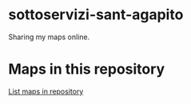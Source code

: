 
# sottoservizi-sant-agapito

 Sharing my maps online.

# Maps in this repository
[List maps in repository](https://maps.csr.ufmg.br/calculator/?lang=eng&map=&queryid=152&listRepository=Repository&storeurl=https://github.com/marcogeo91/sottoservizi-sant-agapito/)